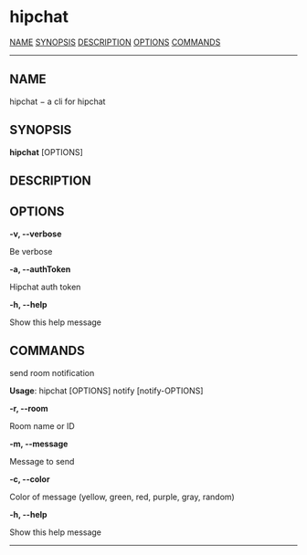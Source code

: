 hipchat
=======

[NAME](#NAME)
 [SYNOPSIS](#SYNOPSIS)
 [DESCRIPTION](#DESCRIPTION)
 [OPTIONS](#OPTIONS)
 [COMMANDS](#COMMANDS)

------------------------------------------------------------------------

NAME
----

hipchat − a cli for hipchat

SYNOPSIS
--------

**hipchat** [OPTIONS]

DESCRIPTION
-----------

OPTIONS
-------

**-v, --verbose**

Be verbose

**-a, --authToken**

Hipchat auth token

**-h, --help**

Show this help message

COMMANDS
--------

send room notification

**Usage**: hipchat [OPTIONS] notify [notify-OPTIONS]

**-r, --room**

Room name or ID

**-m, --message**

Message to send

**-c, --color**

Color of message (yellow, green, red, purple, gray, random)

**-h, --help**

Show this help message

------------------------------------------------------------------------
